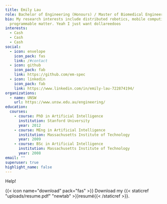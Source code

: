 ```yaml
---
title: Emily Lau
role: Bachelor of Engineering (Honours) / Master of Biomedical Engineering Student
bio: My research interests include distributed robotics, mobile computing and
  programmable matter. Yeah I just want dollareedoos
interests:
  - Cash
  - Cash
  - Cash
social:
  - icon: envelope
    icon_pack: fas
    link: /#contact
  - icon: github
    icon_pack: fab
    link: https://github.com/em-spec
  - icon: linkedin
    icon_pack: fab
    link: https://www.linkedin.com/in/emily-lau-722874194/
organizations:
  - name: UNSW
    url: https://www.unsw.edu.au/engineering/
education:
  courses:
    - course: PhD in Artificial Intelligence
      institution: Stanford University
      year: 2012
    - course: MEng in Artificial Intelligence
      institution: Massachusetts Institute of Technology
      year: 2009
    - course: BSc in Artificial Intelligence
      institution: Massachusetts Institute of Technology
      year: 2008
email: ""
superuser: true
highlight_name: false
---
```

Help!

{{< icon name="download" pack="fas" >}} Download my {{< staticref "uploads/resume.pdf" "newtab" >}}resumé{{< /staticref >}}.